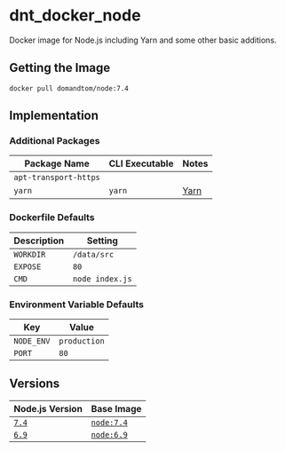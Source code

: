 # dnt_docker_node
Docker image for Node.js including Yarn and some other basic additions.

## Getting the Image

```
docker pull domandtom/node:7.4
```

## Implementation

### Additional Packages

| Package Name          | CLI Executable | Notes                        |
| --------------------- | -------------- | ---------------------------- |
| `apt-transport-https` |                |                              |
| `yarn`                | `yarn`         | [Yarn](https://yarnpkg.com/) |

### Dockerfile Defaults

| Description       | Setting         |
| ----------------- | --------------- |
| `WORKDIR`         | `/data/src`     |
| `EXPOSE`          | `80`            |
| `CMD`             | `node index.js` |

### Environment Variable Defaults

| Key               | Value           |
| ----------------- | --------------- |
| `NODE_ENV`        | `production`    |
| `PORT`            | `80`            |

## Versions

| Node.js Version           | Base Image                                                                     |
| ------------------------- | ------------------------------------------------------------------------------ |
| [`7.4`](./7.4/Dockerfile) | [`node:7.4`](https://github.com/nodejs/docker-node/blob/master/7.4/Dockerfile) |
| [`6.9`](./6.9/Dockerfile) | [`node:6.9`](https://github.com/nodejs/docker-node/blob/master/6.9/Dockerfile) |
